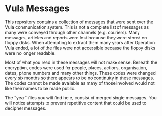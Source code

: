# Vula Messages
This repository contains a collection of messages that were sent over the Vula communication system. This is not a complete list of messages as many were conveyed through other channels (e.g. couriers). Many messages, articles and reports were lost because they were stored on floppy disks. When attempting to extract them many years after Operation Vula ended, a lot of the files were not accessible because the floppy disks were no longer readable.

Most of what you read in these messages will not make sense. Beneath the encryption, codes were used for people, places, actions, organisation, dates, phone numbers and many other things. These codes were changed every six months so there appears to be no continuity in these messages. The codes cannot be made available as many of those involved would not like their names to be made public.

The "year" files you will find here, consist of merged single messages. You will notice attempts to prevent repetitive content that could be used to decipher messages.
